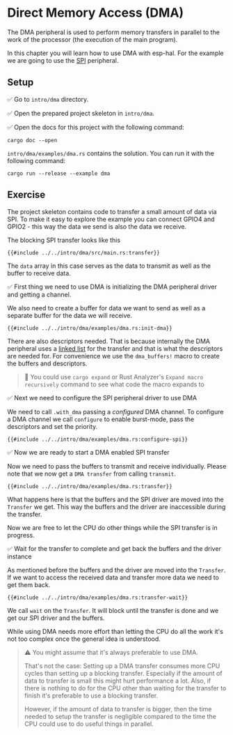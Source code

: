 # Direct Memory Access (DMA)

The DMA peripheral is used to perform memory transfers in parallel to the work of the processor (the execution of the main program).

In this chapter you will learn how to use DMA with esp-hal. For the example we are going to use the [SPI] peripheral.

## Setup

✅ Go to `intro/dma` directory.

✅ Open the prepared project skeleton in `intro/dma`.

✅ Open the docs for this project with the following command:

```
cargo doc --open
```

`intro/dma/examples/dma.rs` contains the solution. You can run it with the following command:

```shell
cargo run --release --example dma
```

## Exercise

The project skeleton contains code to transfer a small amount of data via SPI. To make it easy to explore the example you can connect GPIO4 and GPIO2 - this way the data we send is also the data we receive.

The blocking SPI transfer looks like this
```rust,ignore
{{#include ../../intro/dma/src/main.rs:transfer}}
```

The `data` array in this case serves as the data to transmit as well as the buffer to receive data.

✅ First thing we need to use DMA is initializing the DMA peripheral driver and getting a channel.

We also need to create a buffer for data we want to send as well as a separate buffer for the data we will receive.

```rust,ignore
{{#include ../../intro/dma/examples/dma.rs:init-dma}}
```

There are also descriptors needed. That is because internally the DMA peripheral uses a [linked list] for the transfer and that is what the descriptors are needed for.
For convenience we use the `dma_buffers!` macro to create the buffers and descriptors.

> 🔎 You could use `cargo expand` or Rust Analyzer's `Expand macro recursively` command to see what code the macro expands to

✅ Next we need to configure the SPI peripheral driver to use DMA

We need to call `.with_dma` passing a _configured_ DMA channel.
To configure a DMA channel we call `configure` to enable burst-mode, pass the descriptors and set the priority.

```rust,ignore
{{#include ../../intro/dma/examples/dma.rs:configure-spi}}
```

✅ Now we are ready to start a DMA enabled SPI transfer

Now we need to pass the buffers to transmit and receive individually. Please note that we now get a `DMA transfer` from calling `transmit`.

```rust,ignore
{{#include ../../intro/dma/examples/dma.rs:transfer}}
```

What happens here is that the buffers and the SPI driver are moved into the `Transfer` we get. This way the buffers and the driver are inaccessible during the transfer.

Now we are free to let the CPU do other things while the SPI transfer is in progress.

✅ Wait for the transfer to complete and get back the buffers and the driver instance

As mentioned before the buffers and the driver are moved into the `Transfer`. If we want to access the received data and transfer more data we need to get them back.

```rust,ignore
{{#include ../../intro/dma/examples/dma.rs:transfer-wait}}
```

We call `wait` on the `Transfer`. It will block until the transfer is done and we get our SPI driver and the buffers.

While using DMA needs more effort than letting the CPU do all the work it's not too complex once the general idea is understood.

> ⚠️ You might assume that it's always preferable to use DMA.
>
> That's not the case: Setting up a DMA transfer consumes more CPU cycles than setting up a blocking transfer.
> Especially if the amount of data to transfer is small this might hurt performance a lot. Also, if there is nothing to do for the CPU other than waiting for the transfer to finish
> it's preferable to use a blocking transfer.
>
> However, if the amount of data to transfer is bigger, then the time needed to setup the transfer is negligible compared to the time the CPU could use to do useful things in parallel.

[SPI]: https://en.wikipedia.org/wiki/Serial_Peripheral_Interface
[linked list]: https://www.espressif.com/sites/default/files/documentation/esp32-c3_technical_reference_manual_en.pdf#page=59